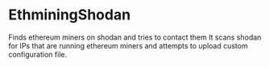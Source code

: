# EthminingShodan
Finds ethereum miners on shodan and tries to contact them
It scans shodan for IPs that are running ethereum miners and attempts to upload custom configuration file.
